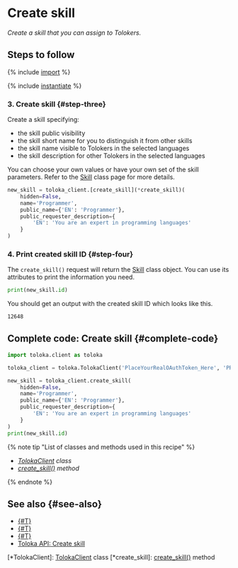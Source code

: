 # Create skill

_Create a skill that you can assign to Tolokers._

## Steps to follow

{% include [import](../_includes/recipes/import.md) %}

{% include [instantiate](../_includes/recipes/instantiate.md) %}

### 3. Create skill {#step-three}

Create a skill specifying:

- the skill public visibility
- the skill short name for you to distinguish it from other skills
- the skill name visible to Tolokers in the selected languages
- the skill description for other Tolokers in the selected languages

You can choose your own values or have your own set of the skill parameters. Refer to the [Skill](../reference/toloka.client.skill.Skill.md) class page for more details.

```python
new_skill = toloka_client.[create_skill](*create_skill)(
    hidden=False,
    name='Programmer',
    public_name={'EN': 'Programmer'},
    public_requester_description={
        'EN': 'You are an expert in programming languages'
    }
)
```

### 4. Print created skill ID {#step-four}

The `create_skill()` request will return the [Skill](../reference/toloka.client.skill.Skill.md) class object. You can use its attributes to print the information you need.

```python
print(new_skill.id)
```

You should get an output with the created skill ID which looks like this.

```bash
12648
```

## Complete code: Create skill {#complete-code}

```python
import toloka.client as toloka

toloka_client = toloka.TolokaClient('PlaceYourRealOAuthToken_Here', 'PRODUCTION')

new_skill = toloka_client.create_skill(
    hidden=False,
    name='Programmer',
    public_name={'EN': 'Programmer'},
    public_requester_description={
        'EN': 'You are an expert in programming languages'
    }
)
print(new_skill.id)
```

{% note tip "List of classes and methods used in this recipe" %}

- _[TolokaClient](../reference/toloka.client.TolokaClient.md) class_
- _[create_skill()](../reference/toloka.client.TolokaClient.create_skill.md) method_

{% endnote %}

## See also {#see-also}

- [{#T}](../../guide/concepts/overview.md)
- [{#T}](./learn-basics.md)
- [{#T}](./use-cases.md)
- [Toloka API: Create skill](https://toloka.ai/docs/api/api-reference/#post-/skills)

[*TolokaClient]: [TolokaClient](../reference/toloka.client.TolokaClient.md) class
[*create_skill]: [create_skill()](../reference/toloka.client.TolokaClient.create_skill.md) method